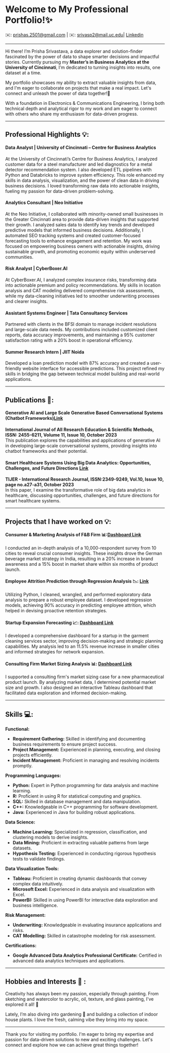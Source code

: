# Welcome to My Professional Portfolio!✨


✉️: [prishas.2501@gmail.com](mailto:prishas.2501@gmail.com) | ✉️: [srivasp2@mail.uc.edu](mailto:srivasp2@mail.uc.edu)|    [Linkedin](https://www.linkedin.com/in/prisha-srivastava)

-------------------------------------------------------------------------------------------------------------------------------------------------------------


Hi there! I’m Prisha Srivastava, a data explorer and solution-finder fascinated by the power of data to shape smarter decisions and impactful stories. Currently pursuing my **Master’s in Business Analytics at the University of Cincinnati**, I’m dedicated to turning insights into results, one dataset at a time.

My portfolio showcases my ability to extract valuable insights from data, and I'm eager to collaborate on projects that make a real impact. Let's connect and unleash the power of data together!🤝

With a foundation in Electronics & Communications Engineering, I bring both technical depth and analytical rigor to my work and am eager to connect with others who share my enthusiasm for data-driven progress.

---

## Professional Highlights 💡:

#### Data Analyst | University of Cincinnati – Centre for Business Analytics
At the University of Cincinnati’s Centre for Business Analytics, I analyzed customer data for a steel manufacturer and led diagnostics for a metal detector recommendation system. I also developed ETL pipelines with Python and Databricks to improve system efficiency. This role enhanced my skills in data analysis, visualization, and the power of clean data in driving business decisions. I loved transforming raw data into actionable insights, fueling my passion for data-driven problem-solving.

#### Analytics Consultant | Neo Initiative
At the Neo Initiative, I collaborated with minority-owned small businesses in the Greater Cincinnati area to provide data-driven insights that supported their growth. I analyzed sales data to identify key trends and developed predictive models that informed business decisions. Additionally, I automated SEO tracking systems and created customer-focused forecasting tools to enhance engagement and retention. My work was focused on empowering business owners with actionable insights, driving sustainable growth, and promoting economic equity within underserved communities.

#### Risk Analyst | CyberBoxer.AI
At CyberBoxer.AI, I analyzed complex insurance risks, transforming data into actionable premium and policy recommendations. My skills in location analysis and CAT modeling delivered comprehensive risk assessments, while my data-cleaning initiatives led to smoother underwriting processes and clearer insights.

#### Assistant Systems Engineer | Tata Consultancy Services
Partnered with clients in the BFSI domain to manage incident resolutions and large-scale data needs. My contributions included customized client reports, data accuracy improvements, and maintaining a 95% customer satisfaction rating with a 20% boost in operational efficiency.

#### Summer Research Intern | JIIT Noida
Developed a loan prediction model with 87% accuracy and created a user-friendly website interface for accessible predictions. This project refined my skills in bridging the gap between technical model building and real-world applications.

-------------------------------------------------------------------------------------------------------------------------------------------------------------


## Publications 📑:

####  Generative AI and Large Scale Generative Based Conversational Systems (Chatbot Frameworks)[Link](https://www.ijaresm.com/generative-ai-and-large-scale-generative-based-conversational-systems-chatbot-frameworks)
**International Journal of All Research Education & Scientific Methods, ISSN: 2455-6211, Volume 11, Issue 10, October 2023**  
This publication explores the capabilities and applications of generative AI in developing large-scale conversational systems, providing insights into chatbot frameworks and their potential.

#### Smart Healthcare Systems Using Big Data Analytics: Opportunities, Challenges, and Future Directions [Link](https://tijer.org/tijer/papers/TIJER2310004.pdf)
**TIJER - International Research Journal, ISSN:2349-9249, Vol.10, Issue 10, page no.a27-a31, October 2023**  
In this paper, I examine the transformative role of big data analytics in healthcare, discussing opportunities, challenges, and future directions for smart healthcare systems.

-------------------------------------------------------------------------------------------------------------------------------------------------------------

## Projects that I have worked on 💡:

#### Consumer & Marketing Analysis of F&B Firm 📊:[Dashboard Link](https://public.tableau.com/views/CodeX_Analysis/CodeXEnergyDrinkAnalysis?:language=en-US&:sid=&:redirect=auth&:display_count=n&:origin=viz_share_link)
I conducted an in-depth analysis of a 10,000-respondent survey from 10 cities to reveal crucial consumer insights. These insights drove the German beverage market strategy in India, resulting in a 20% increase in brand awareness and a 15% boost in market share within six months of product launch.

#### Employee Attrition Prediction through Regression Analysis 📉: [Link](https://colab.research.google.com/drive/1z8Nux9lEh8IChlROq_2Oo2lIT6GJ9Y3t#scrollTo=jf1TG9QodZAG)
Utilizing Python, I cleaned, wrangled, and performed exploratory data analysis to prepare a robust employee dataset. I developed regression models, achieving 90% accuracy in predicting employee attrition, which helped in devising proactive retention strategies.

#### Startup Expansion Forecasting 📈: [ Dashboard Link](https://public.tableau.com/app/profile/ps7906/viz/StartupExpansion_16799468815810/Startupexpansionanalysisdashboard)
I developed a comprehensive dashboard for a startup in the garment cleaning services sector, improving decision-making and strategic planning capabilities. My analysis led to an 11.5% revenue increase in smaller cities and informed strategies for network expansion.

#### Consulting Firm Market Sizing Analysis 📊: [Dashboard Link](https://public.tableau.com/app/profile/ps7906/viz/PharmaMarketSizingDashboard/Dashboard1)
I supported a consulting firm's market sizing case for a new pharmaceutical product launch. By analyzing market data, I determined potential market size and growth. I also designed an interactive Tableau dashboard that facilitated data exploration and informed decision-making.

-------------------------------------------------------------------------------------------------------------------------------------------------------------

## Skills 💻:

**Functional:**  
- **Requirement Gathering:** Skilled in identifying and documenting business requirements to ensure project success.
- **Project Management:** Experienced in planning, executing, and closing projects efficiently.
- **Incident Management:** Proficient in managing and resolving incidents promptly.

**Programming Languages:**  
- **Python:** Expert in Python programming for data analysis and machine learning.
- **R:** Proficient in using R for statistical computing and graphics.
- **SQL:** Skilled in database management and data manipulation.
- **C++:** Knowledgeable in C++ programming for software development.
- **Java:** Experienced in Java for building robust applications.

**Data Science:**  
- **Machine Learning:** Specialized in regression, classification, and clustering models to derive insights.
- **Data Mining:** Proficient in extracting valuable patterns from large datasets.
- **Hypothesis Testing:** Experienced in conducting rigorous hypothesis tests to validate findings.

**Data Visualization Tools:**  
- **Tableau:** Proficient in creating dynamic dashboards that convey complex data intuitively.
- **Microsoft Excel:** Experienced in data analysis and visualization with Excel.
- **PowerBI:** Skilled in using PowerBI for interactive data exploration and business intelligence.

**Risk Management:**  
- **Underwriting:** Knowledgeable in evaluating insurance applications and risks.
- **CAT Modelling:** Skilled in catastrophe modeling for risk assessment.

**Certifications:**  
- **Google Advanced Data Analytics Professional Certificate:** Certified in advanced data analytics techniques and applications.

-------------------------------------------------------------------------------------------------------------------------------------------------------------

## Hobbies and Interests 🎨 :

Creativity has always been my passion, especially through painting. From sketching and watercolor to acrylic, oil, texture, and glass painting, I've explored it all! 🎨

Lately, I’m also diving into gardening 🌿 and building a collection of indoor house plants. I love the fresh, calming vibe they bring into my space.

-------------------------------------------------------------------------------------------------------------------------------------------------------------

Thank you for visiting my portfolio. I'm eager to bring my expertise and passion for data-driven solutions to new and exciting challenges. Let's connect and explore how we can achieve great things together! 
